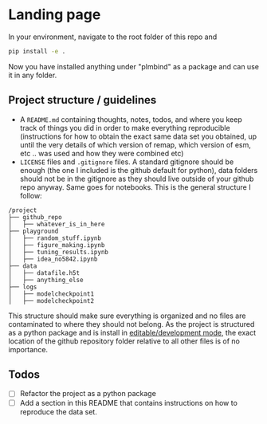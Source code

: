 # Landing page

In your environment, navigate to the root folder of this repo and
```bash
pip install -e .
```
Now you have installed anything under "plmbind" as a package and can use it in any folder.

## Project structure / guidelines
- A `README.md` containing thoughts, notes, todos, and where you keep track of things you did in order to make everything reproducible (instructions for how to obtain the exact same data set you obtained, up until the very details of which version of remap, which version of esm, etc .. was used and how they were combined etc)
- `LICENSE` files and `.gitignore` files. A standard gitignore should be enough (the one I included is the github default for python), data folders should not be in the gitignore as they should live outside of your github repo anyway. Same goes for notebooks. This is the general structure I follow:
```
/project
├── github_repo
│   ├── whatever_is_in_here
├── playground
│   ├── random_stuff.ipynb
│   ├── figure_making.ipynb
│   ├── tuning_results.ipynb
│   ├── idea_no5842.ipynb
├── data
│   ├── datafile.h5t
│   ├── anything_else
├── logs
│   ├── modelcheckpoint1
│   ├── modelcheckpoint2
```
This structure should make sure everything is organized and no files are contaminated to where they should not belong. As the project is structured as a python package and is install in [editable/development mode](https://letmegooglethat.com/?q=python+development+install), the exact location of the github repository folder relative to all other files is of no importance.

## Todos

- [ ] Refactor the project as a python package
- [ ] Add a section in this README that contains instructions on how to reproduce the data set.